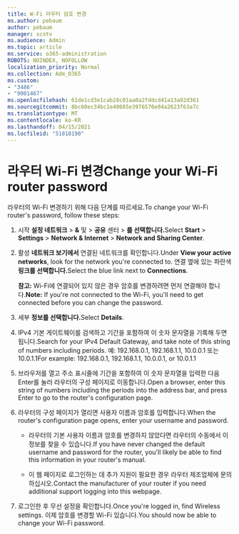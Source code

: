```yaml
---
title: W-Fi 라우터 암호 변경
ms.author: pebaum
author: pebaum
manager: scotv
ms.audience: Admin
ms.topic: article
ms.service: o365-administration
ROBOTS: NOINDEX, NOFOLLOW
localization_priority: Normal
ms.collection: Adm_O365
ms.custom:
- "3486"
- "9001467"
ms.openlocfilehash: 61de1cd3e1cab28c01aa0a2fddcd41a13a92d361
ms.sourcegitcommit: 8bc60ec34bc1e40685e3976576e04a2623f63a7c
ms.translationtype: MT
ms.contentlocale: ko-KR
ms.lasthandoff: 04/15/2021
ms.locfileid: "51818190"
---
```

# <a name="change-your-wi-fi-router-password"></a><span data-ttu-id="cae34-102">라우터 Wi-Fi 변경</span><span class="sxs-lookup"><span data-stu-id="cae34-102">Change your Wi-Fi router password</span></span>

<span data-ttu-id="cae34-103">라우터의 Wi-Fi 변경하기 위해 다음 단계를 따르세요.</span><span class="sxs-lookup"><span data-stu-id="cae34-103">To change your Wi-Fi router's password, follow these steps:</span></span>

1. <span data-ttu-id="cae34-104">시작 **설정 네트워크**  >  **&** 및  >  **공유** 센터  >  **를 선택합니다.**</span><span class="sxs-lookup"><span data-stu-id="cae34-104">Select **Start** > **Settings** > **Network & Internet** > **Network and Sharing Center**.</span></span>

2. <span data-ttu-id="cae34-105">활성 **네트워크 보기에서** 연결된 네트워크를 확인합니다.</span><span class="sxs-lookup"><span data-stu-id="cae34-105">Under **View your active networks**, look for the network you're connected to.</span></span> <span data-ttu-id="cae34-106">연결 옆에 있는 파란색 **링크를 선택합니다.**</span><span class="sxs-lookup"><span data-stu-id="cae34-106">Select the blue link next to **Connections**.</span></span><br>

   <span data-ttu-id="cae34-107">**참고:** Wi-Fi에 연결되어 있지 않은 경우 암호를 변경하려면 먼저 연결해야 합니다.</span><span class="sxs-lookup"><span data-stu-id="cae34-107">**Note:** If you're not connected to the Wi-Fi, you'll need to get connected before you can change the password.</span></span>

3. <span data-ttu-id="cae34-108">세부 **정보를 선택합니다.**</span><span class="sxs-lookup"><span data-stu-id="cae34-108">Select **Details**.</span></span>

4. <span data-ttu-id="cae34-109">IPv4 기본 게이트웨이를 검색하고 기간을 포함하여 이 숫자 문자열을 기록해 두면 됩니다.</span><span class="sxs-lookup"><span data-stu-id="cae34-109">Search for your IPv4 Default Gateway, and take note of this string of numbers including periods.</span></span> <span data-ttu-id="cae34-110">예: 192.168.0.1, 192.168.1.1, 10.0.0.1 또는 10.0.1.1</span><span class="sxs-lookup"><span data-stu-id="cae34-110">For example: 192.168.0.1, 192.168.1.1, 10.0.0.1, or 10.0.1.1</span></span>

5. <span data-ttu-id="cae34-111">브라우저를 열고 주소 표시줄에 기간을 포함하여 이 숫자 문자열을 입력한 다음 Enter를 눌러 라우터의 구성 페이지로 이동합니다.</span><span class="sxs-lookup"><span data-stu-id="cae34-111">Open a browser, enter this string of numbers including the periods into the address bar, and press Enter to go to the router's configuration page.</span></span>

6. <span data-ttu-id="cae34-112">라우터의 구성 페이지가 열리면 사용자 이름과 암호를 입력합니다.</span><span class="sxs-lookup"><span data-stu-id="cae34-112">When the router's configuration page opens, enter your username and password.</span></span><br>
   - <span data-ttu-id="cae34-113">라우터의 기본 사용자 이름과 암호를 변경하지 않았다면 라우터의 수동에서 이 정보를 찾을 수 있습니다.</span><span class="sxs-lookup"><span data-stu-id="cae34-113">If you have never changed the default username and password for the router, you'll likely be able to find this information in your router's manual.</span></span>

   - <span data-ttu-id="cae34-114">이 웹 페이지로 로그인하는 데 추가 지원이 필요한 경우 라우터 제조업체에 문의하십시오.</span><span class="sxs-lookup"><span data-stu-id="cae34-114">Contact the manufacturer of your router if you need additional support logging into this webpage.</span></span>

7. <span data-ttu-id="cae34-115">로그인한 후 무선 설정을 확인합니다.</span><span class="sxs-lookup"><span data-stu-id="cae34-115">Once you're logged in, find Wireless settings.</span></span> <span data-ttu-id="cae34-116">이제 암호를 변경할 Wi-Fi 있습니다.</span><span class="sxs-lookup"><span data-stu-id="cae34-116">You should now be able to change your Wi-Fi password.</span></span>
